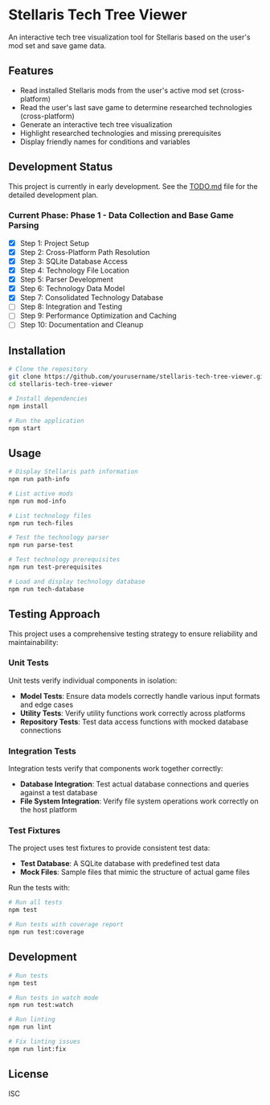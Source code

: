 # Stellaris Tech Tree Viewer

An interactive tech tree visualization tool for Stellaris based on the user's mod set and save game data.

## Features

- Read installed Stellaris mods from the user's active mod set (cross-platform)
- Read the user's last save game to determine researched technologies (cross-platform)
- Generate an interactive tech tree visualization
- Highlight researched technologies and missing prerequisites
- Display friendly names for conditions and variables

## Development Status

This project is currently in early development. See the [TODO.md](TODO.md) file for the detailed development plan.

### Current Phase: Phase 1 - Data Collection and Base Game Parsing

- [x] Step 1: Project Setup
- [x] Step 2: Cross-Platform Path Resolution
- [x] Step 3: SQLite Database Access
- [x] Step 4: Technology File Location
- [x] Step 5: Parser Development
- [x] Step 6: Technology Data Model
- [x] Step 7: Consolidated Technology Database
- [ ] Step 8: Integration and Testing
- [ ] Step 9: Performance Optimization and Caching
- [ ] Step 10: Documentation and Cleanup

## Installation

```bash
# Clone the repository
git clone https://github.com/yourusername/stellaris-tech-tree-viewer.git
cd stellaris-tech-tree-viewer

# Install dependencies
npm install

# Run the application
npm start
```

## Usage

```bash
# Display Stellaris path information
npm run path-info

# List active mods
npm run mod-info

# List technology files
npm run tech-files

# Test the technology parser
npm run parse-test

# Test technology prerequisites
npm run test-prerequisites

# Load and display technology database
npm run tech-database
```

## Testing Approach

This project uses a comprehensive testing strategy to ensure reliability and maintainability:

### Unit Tests

Unit tests verify individual components in isolation:

- **Model Tests**: Ensure data models correctly handle various input formats and edge cases
- **Utility Tests**: Verify utility functions work correctly across platforms
- **Repository Tests**: Test data access functions with mocked database connections

### Integration Tests

Integration tests verify that components work together correctly:

- **Database Integration**: Test actual database connections and queries against a test database
- **File System Integration**: Verify file system operations work correctly on the host platform

### Test Fixtures

The project uses test fixtures to provide consistent test data:

- **Test Database**: A SQLite database with predefined test data
- **Mock Files**: Sample files that mimic the structure of actual game files

Run the tests with:

```bash
# Run all tests
npm test

# Run tests with coverage report
npm run test:coverage
```

## Development

```bash
# Run tests
npm test

# Run tests in watch mode
npm run test:watch

# Run linting
npm run lint

# Fix linting issues
npm run lint:fix
```

## License

ISC 